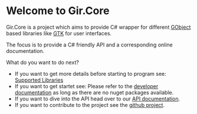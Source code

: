 # Welcome to Gir.Core

Gir.Core is a project which aims to provide C# wrapper for different [GObject] based libraries like [GTK] for user interfaces.

The focus is to provide a C# friendly API and a corresponding online documentation.

What do you want to do next?
* If you want to get more details before starting to program see: [Supported Libraries](/docs/libraries.md)
* If you want to get startet see: Please refer to the [developer documentation](https://github.com/gircore/gir.core#build--use) as long as there are no nuget packages available.
* If you want to dive into the API head over to our [API documentation](/docs/api.md).
* If you want to contribute to the project see the [github project](https://github.com/gircore/gir.core).

[GObject]: https://developer.gnome.org/gobject/stable/
[GTK]: https://gtk.org/
